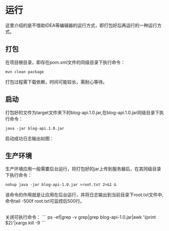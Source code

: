 # 运行

这里介绍的是不借助IDEA等编辑器的运行方式，即打包好后再运行的一种运行方式。

## 打包

在项目根目录，即存在pom.xml文件的同级目录下执行命令：
```
mvn clean package
```
打包过程需下载依赖，时间可能较长，需耐心等待。

## 启动
打包好的文件为target文件夹下的blog-api.1.0.jar,在blog-api.1.0.jar同级目录下执行命令：
```
java -jar blog-api.1.0.jar
```
启动成功日志输出如图：

## 生产环境

生产环境应用一般需要后台运行，将打包好的jar上传到服务器后，在其同级目录下执行命令：

```
nohup java -jar blog-api-1.0.jar >root.txt 2>&1 &
```
该命令的作用就是让应用在后台运行，并将日志输出到当前目录下root.txt文件中,命令tail -500f root.txt可监控后500行。

<br>
关闭可执行命令：
```
ps -ef|grep -v grep|grep blog-api-1.0.jar|awk '{print $2}'|xargs kill -9
```